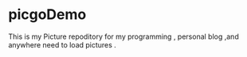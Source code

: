 # picgoDemo
This is my Picture repoditory for my programming , personal blog ,and anywhere need to load pictures .
